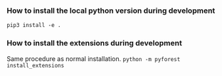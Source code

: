 
### How to install the local python version during development
`pip3 install -e .`

### How to install the extensions during development
Same procedure as normal installation.
`python -m pyforest install_extensions`
